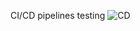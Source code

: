 CI/CD pipelines testing
![CD](https://github.com/DJeJa003/GitHubWorkflowProject/actions/workflows/GitHubWorkflowProject20240110103453.yml/badge.svg)
